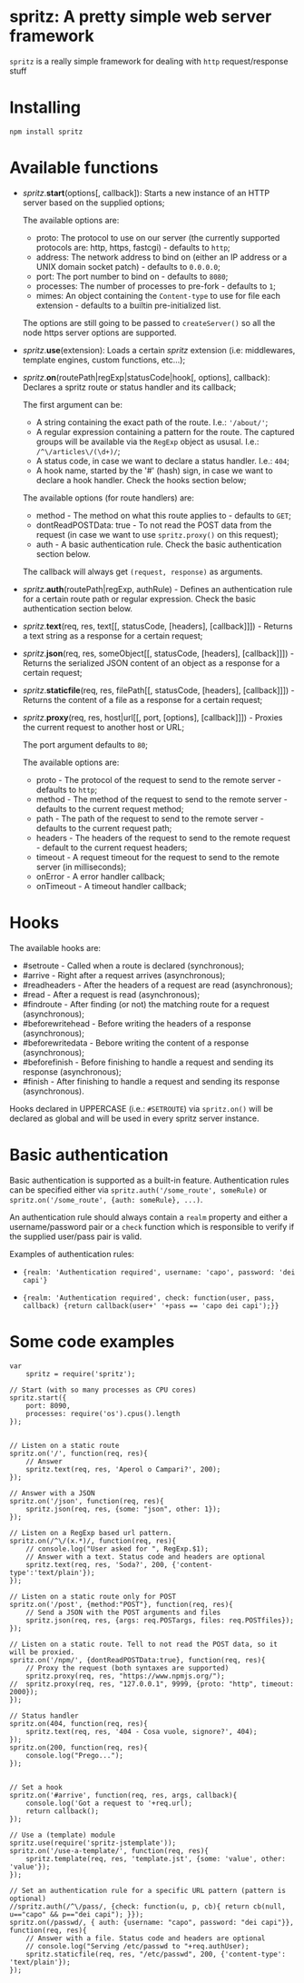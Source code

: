 # spritz: A pretty simple web server framework

`spritz` is a really simple framework for dealing with `http` request/response stuff


# Installing

	npm install spritz


# Available functions

- _spritz_.**start**(options[, callback]): Starts a new instance of an HTTP server based on the supplied options;

  The available options are:
   * proto: The protocol to use on our server (the currently supported protocols are: http, https, fastcgi) - defaults to `http`;
   * address: The network address to bind on (either an IP address or a UNIX domain socket patch) - defaults to `0.0.0.0`;
   * port: The port number to bind on - defaults to `8080`;
   * processes: The number of processes to pre-fork - defaults to `1`;
   * mimes: An object containing the `Content-type` to use for file each extension - defaults to a builtin pre-initialized list.

  The options are still going to be passed to `createServer()` so all the node https server options are supported.

- _spritz_.**use**(extension): Loads a certain _spritz_ extension (i.e: middlewares, template engines, custom functions, etc...);

- _spritz_.**on**(routePath|regExp|statusCode|hook[, options], callback): Declares a spritz route or status handler and its callback;

  The first argument can be:
   * A string containing the exact path of the route. I.e.: `'/about/'`;
   * A regular expression containing a pattern for the route. The captured groups will be available via the `RegExp` object as ususal. I.e.: `/^\/articles\/(\d+)/`;
   * A status code, in case we want to declare a status handler. I.e.: `404`;
   * A hook name, started by the '#' (hash) sign, in case we want to declare a hook handler. Check the hooks section below;


  The available options (for route handlers) are:
   * method - The method on what this route applies to - defaults to `GET`;
   * dontReadPOSTData: true - To not read the POST data from the request (in case we want to use `spritz.proxy()` on this request);
   * auth - A basic authentication rule. Check the basic authentication section below.


  The callback will always get `(request, response)` as arguments.

- _spritz_.**auth**(routePath|regExp, authRule) - Defines an authentication rule for a certain route path or regular expression. Check the basic authentication section below.

- _spritz_.**text**(req, res, text[[, statusCode, [headers], [callback]]]) - Returns a text string as a response for a certain request;

- _spritz_.**json**(req, res, someObject[[, statusCode, [headers], [callback]]]) - Returns the serialized JSON content of an object as a response for a certain request;

- _spritz_.**staticfile**(req, res, filePath[[, statusCode, [headers], [callback]]]) - Returns the content of a file as a response for a certain request;

- _spritz_.**proxy**(req, res, host|url[[, port, [options], [callback]]]) - Proxies the current request to another host or URL;

  The port argument defaults to `80`;

  The available options are:
   * proto - The protocol of the request to send to the remote server - defaults to `http`;
   * method - The method of the request to send to the remote server - defaults to the current request method;
   * path - The path of the request to send to the remote server - defaults to the current request path;
   * headers - The headers of the request to send to the remote request - default to the current request headers;
   * timeout - A request timeout for the request to send to the remote server (in milliseconds);
   * onError - A error handler callback;
   * onTimeout - A timeout handler callback;


# Hooks

The available hooks are:
- #setroute - Called when a route is declared (synchronous);
- #arrive - Right after a request arrives (asynchronous);
- #readheaders - After the headers of a request are read (asynchronous);
- #read - After a request is read (asynchronous);
- #findroute - After finding (or not) the matching route for a request (asynchronous);
- #beforewritehead - Before writing the headers of a response (asynchronous);
- #beforewritedata - Bebore writing the content of a response (asynchronous);
- #beforefinish - Before finishing to handle a request and sending its response (asynchronous);
- #finish - After finishing to handle a request and sending its response (asynchronous).

Hooks declared in UPPERCASE (i.e.: `#SETROUTE`) via `spritz.on()` will be declared as global and will be used in every spritz server instance.


# Basic authentication

Basic authentication is supported as a built-in feature. Authentication rules can be specified either via `spritz.auth('/some_route', someRule)` or `spritz.on('/some_route', {auth: someRule}, ...)`.

An authentication rule should always contain a `realm` property and either a username/password pair or a `check` function which is responsible to verify if the supplied user/pass pair is valid.

Examples of authentication rules:

- `{realm: 'Authentication required', username: 'capo', password: 'dei capi'}`

- `{realm: 'Authentication required', check: function(user, pass, callback) {return callback(user+' '+pass == 'capo dei capi');}}`


# Some code examples

	var
	    spritz = require('spritz');
	
	// Start (with so many processes as CPU cores)
	spritz.start({
	    port: 8090,
	    processes: require('os').cpus().length
	});
	
	
	// Listen on a static route
	spritz.on('/', function(req, res){
	    // Answer
	    spritz.text(req, res, 'Aperol o Campari?', 200);
	});
	
    // Answer with a JSON
	spritz.on('/json', function(req, res){
	    spritz.json(req, res, {some: "json", other: 1});
	});
	
	// Listen on a RegExp based url pattern.
	spritz.on(/^\/(x.*)/, function(req, res){
	    // console.log("User asked for ", RegExp.$1);
	    // Answer with a text. Status code and headers are optional
	    spritz.text(req, res, 'Soda?', 200, {'content-type':'text/plain'});
	});

	// Listen on a static route only for POST
	spritz.on('/post', {method:"POST"}, function(req, res){
	    // Send a JSON with the POST arguments and files
	    spritz.json(req, res, {args: req.POSTargs, files: req.POSTfiles});
	});
	
	// Listen on a static route. Tell to not read the POST data, so it will be proxied.
	spritz.on('/npm/', {dontReadPOSTData:true}, function(req, res){
	    // Proxy the request (both syntaxes are supported)
	    spritz.proxy(req, res, "https://www.npmjs.org/");
	//  spritz.proxy(req, res, "127.0.0.1", 9999, {proto: "http", timeout: 2000});
	});

	// Status handler
	spritz.on(404, function(req, res){
	    spritz.text(req, res, '404 - Cosa vuole, signore?', 404);
	});
	spritz.on(200, function(req, res){
	    console.log("Prego...");
	});


	// Set a hook
	spritz.on('#arrive', function(req, res, args, callback){
	    console.log('Got a request to '+req.url);
	    return callback();
	});

	// Use a (template) module
	spritz.use(require('spritz-jstemplate'));
	spritz.on('/use-a-template/', function(req, res){
	    spritz.template(req, res, 'template.jst', {some: 'value', other: 'value'});
	});

	// Set an authentication rule for a specific URL pattern (pattern is optional)
	//spritz.auth(/^\/pass/, {check: function(u, p, cb){ return cb(null, u=="capo" && p=="dei capi"); }});
	spritz.on(/passwd/, { auth: {username: "capo", password: "dei capi"}}, function(req, res){
	    // Answer with a file. Status code and headers are optional
	    // console.log("Serving /etc/passwd to "+req.authUser);
	    spritz.staticfile(req, res, "/etc/passwd", 200, {'content-type': 'text/plain'});
	});
